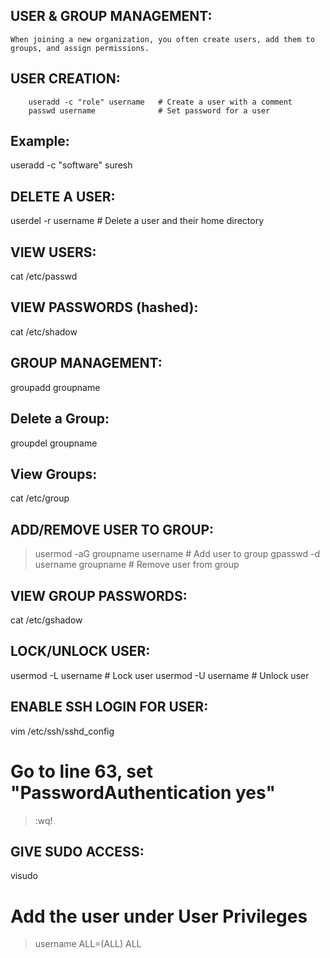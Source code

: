 USER & GROUP MANAGEMENT:
------------------------

    When joining a new organization, you often create users, add them to groups, and assign permissions.

 USER CREATION:
 -------------

        useradd -c "role" username   # Create a user with a comment
        passwd username              # Set password for a user


Example:
--------
useradd -c "software" suresh

DELETE A USER:
--------------
userdel -r username   # Delete a user and their home directory

VIEW USERS:
-----------
cat /etc/passwd

VIEW PASSWORDS (hashed):
------------------------
cat /etc/shadow

GROUP MANAGEMENT:
----------------
groupadd groupname

Delete a Group:
--------------
groupdel groupname

View Groups:
------------
cat /etc/group

ADD/REMOVE USER TO GROUP:
-------------------------
> usermod -aG groupname username   # Add user to group
> gpasswd -d username groupname    # Remove user from group


VIEW GROUP PASSWORDS:
---------------------
cat /etc/gshadow

LOCK/UNLOCK USER:
----------------
usermod -L username   # Lock user
usermod -U username   # Unlock user

ENABLE SSH LOGIN FOR USER:
--------------------------
vim /etc/ssh/sshd_config
# Go to line 63, set "PasswordAuthentication yes"
> :wq!

GIVE SUDO ACCESS:
-----------------
visudo
# Add the user under User Privileges
> username   ALL=(ALL)   ALL



